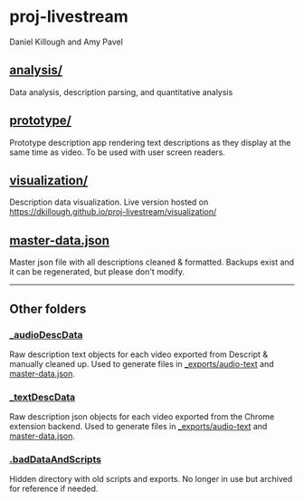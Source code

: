 # proj-livestream
Daniel Killough and Amy Pavel

## [analysis/](./analysis)
Data analysis, description parsing, and quantitative analysis

## [prototype/](./prototype)
Prototype description app rendering text descriptions as they display at the same time as video. To be used with user screen readers. 

## [visualization/](./visualization)
Description data visualization. Live version hosted on https://dkillough.github.io/proj-livestream/visualization/ 

## [master-data.json](./master-data.json)
Master json file with all descriptions cleaned & formatted. Backups exist and it can be regenerated, but please don't modify.

<hr>

## Other folders

### [_audioDescData](./_audioDescData/)
Raw description text objects for each video exported from Descript & manually cleaned up. Used to generate files in [_exports/audio-text](./analysis/_exports/audio-text/) and [master-data.json](./master-data.json).

### [_textDescData](./_textDescData/)
Raw description json objects for each video exported from the Chrome extension backend. Used to generate files in [_exports/audio-text](./analysis/_exports/audio-text/) and [master-data.json](./master-data.json).

### [.badDataAndScripts](./.badDataAndScripts)
Hidden directory with old scripts and exports. No longer in use but archived for reference if needed.